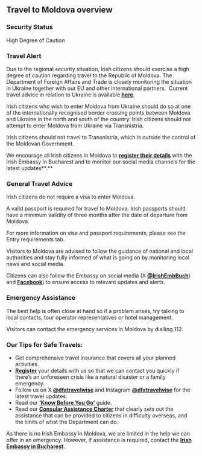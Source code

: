 ## Travel to Moldova overview

### **Security Status**

High Degree of Caution

### **Travel Alert**

Due to the regional security situation, Irish citizens should exercise a high degree of caution regarding travel to the Republic of Moldova. The Department of Foreign Affairs and Trade is closely monitoring the situation in Ukraine together with our EU and other international partners.  Current travel advice in relation to Ukraine is available [**here**](/en/dfa/overseas-travel/advice/ukraine/).

Irish citizens who wish to enter Moldova from Ukraine should do so at one of the internationally recognised border crossing points between Moldova and Ukraine in the north and south of the country. Irish citizens should not attempt to enter Moldova from Ukraine via Transnistria.

Irish citizens should not travel to Transnistria, which is outside the control of the Moldovan Government.

We encourage all Irish citizens in Moldova to [**register their details**](/en/dfa/overseas-travel/citizens-registration/) with the Irish Embassy in Bucharest and to monitor our social media channels for the latest updates**.**

### **General Travel Advice**

Irish citizens do not require a visa to enter Moldova.

A valid passport is required for travel to Moldova. Irish passports should have a minimum validity of three months after the date of departure from Moldova.

For more information on visa and passport requirements, please see the Entry requirements tab.

Visitors to Moldova are advised to follow the guidance of national and local authorities and stay fully informed of what is going on by monitoring local news and social media.

Citizens can also follow the Embassy on social media (X [**@IrishEmbBuch**](https://x.com/IrishEmbBuch)) and [**Facebook**](https://www.facebook.com/IrishEmbassyBucharest)) to ensure access to relevant updates and alerts.

### **Emergency Assistance**

The best help is often close at hand so if a problem arises, try talking to local contacts, tour operator representatives or hotel management.

Visitors can contact the emergency services in Moldova by dialling 112.

### **Our Tips for Safe Travels:**

* Get comprehensive travel insurance that covers all your planned activities.
* [**Register**](https://www.ireland.ie/en/dfa/overseas-travel/citizens-registration/) your details with us so that we can contact you quickly if there’s an unforeseen crisis like a natural disaster or a family emergency.
* Follow us on X [**@dfatravelwise**](https://www.x.com/DFATravelWise) and Instagram [**@dfatravelwise**](https://www.instagram.com/dfatravelwise/) for the latest travel updates.
* Read our [**‘Know Before You Go’**](https://www.ireland.ie/en/dfa/overseas-travel/know-before-you-go-/) guide.
* Read our [**Consular Assistance Charter**](https://www.ireland.ie/en/dfa/overseas-travel/assistance-abroad/consular-assistance-charter/) that clearly sets out the assistance that can be provided to citizens in difficulty overseas, and the limits of what the Department can do.

As there is no Irish Embassy in Moldova, we are limited in the help we can offer in an emergency. However, if assistance is required, contact the [**Irish Embassy in Bucharest**](https://www.ireland.ie/en/romania/bucharest/).